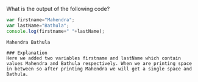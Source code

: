 What is the output of the following code?

```javascript
var firstname="Mahendra";
var lastName="Bathula";
console.log(firstname+" "+lastName);
```

```solution
Mahendra Bathula

### Explanation
Here we added two variables firstname and lastName which contain values Mahendra and Bathula respectively. When we are printing space in between so after printing Mahendra we will get a single space and Bathula. 
```
